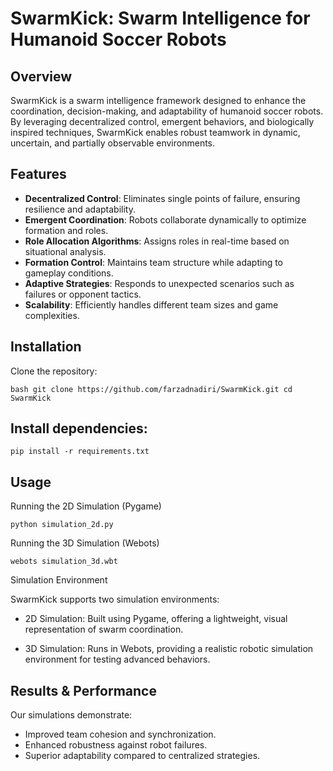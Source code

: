 # SwarmKick: Swarm Intelligence for Humanoid Soccer Robots

## Overview

SwarmKick is a swarm intelligence framework designed to enhance the coordination, decision-making, and adaptability of humanoid soccer robots. By leveraging decentralized control, emergent behaviors, and biologically inspired techniques, SwarmKick enables robust teamwork in dynamic, uncertain, and partially observable environments.

## Features

- **Decentralized Control**: Eliminates single points of failure, ensuring resilience and adaptability.
- **Emergent Coordination**: Robots collaborate dynamically to optimize formation and roles.
- **Role Allocation Algorithms**: Assigns roles in real-time based on situational analysis.
- **Formation Control**: Maintains team structure while adapting to gameplay conditions.
- **Adaptive Strategies**: Responds to unexpected scenarios such as failures or opponent tactics.
- **Scalability**: Efficiently handles different team sizes and game complexities.

## Installation

Clone the repository:

`bash
git clone https://github.com/farzadnadiri/SwarmKick.git
cd SwarmKick`


## Install dependencies:

`pip install -r requirements.txt`

## Usage

Running the 2D Simulation (Pygame)

`python simulation_2d.py`

Running the 3D Simulation (Webots)

`webots simulation_3d.wbt`


Simulation Environment

SwarmKick supports two simulation environments:

- 2D Simulation: Built using Pygame, offering a lightweight, visual representation of swarm coordination.

- 3D Simulation: Runs in Webots, providing a realistic robotic simulation environment for testing advanced behaviors.

## Results & Performance

Our simulations demonstrate:

- Improved team cohesion and synchronization.
- Enhanced robustness against robot failures.
- Superior adaptability compared to centralized strategies.
